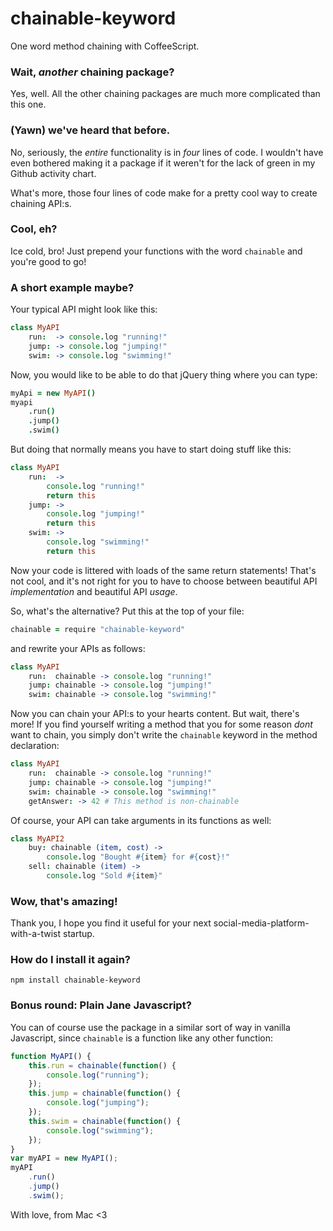 # chainable-keyword
One word method chaining with CoffeeScript.

### Wait, _another_ chaining package?
Yes, well. All the other chaining packages are much more complicated than this one.

### (Yawn) we've heard that before.
No, seriously, the _entire_ functionality is in *four* lines of code. I wouldn't have even bothered making it a package if it weren't for the lack of green in my Github activity chart.

What's more, those four lines of code make for a pretty cool way to create chaining API:s.

### Cool, eh?
Ice cold, bro! Just prepend your functions with the word `chainable` and you're good to go!

### A short example maybe?
Your typical API might look like this:
```CoffeeScript
class MyAPI
	run:  -> console.log "running!"
	jump: -> console.log "jumping!"
	swim: -> console.log "swimming!"
```
Now, you would like to be able to do that jQuery thing where you can type:
```CoffeeScript
myApi = new MyAPI()
myapi
	.run()
	.jump()
	.swim()
```

But doing that normally means you have to start doing stuff like this:
```CoffeeScript
class MyAPI
	run:  ->
		console.log "running!"
		return this
	jump: ->
		console.log "jumping!"
		return this
	swim: ->
		console.log "swimming!"
		return this
```
Now your code is littered with loads of the same return statements! That's not cool, and it's not  right for you to have to choose between beautiful API _implementation_ and beautiful API _usage_.

So, what's the alternative? Put this at the top of your file:
```CoffeeScript
chainable = require "chainable-keyword"
```
and rewrite your APIs as follows:
```CoffeeScript
class MyAPI
	run:  chainable -> console.log "running!"
	jump: chainable -> console.log "jumping!"
	swim: chainable -> console.log "swimming!"
```
Now you can chain your API:s to your hearts content. But wait, there's more! If you find yourself writing a method that you for some reason _dont_ want to chain, you simply don't write the `chainable` keyword in the method declaration: 
```CoffeeScript
class MyAPI
	run:  chainable -> console.log "running!"
	jump: chainable -> console.log "jumping!"
	swim: chainable -> console.log "swimming!"
	getAnswer: -> 42 # This method is non-chainable
```
Of course, your API can take arguments in its functions as well:
```CoffeeScript
class MyAPI2
	buy: chainable (item, cost) ->
		console.log "Bought #{item} for #{cost}!"
	sell: chainable (item) ->
		console.log "Sold #{item}"
```

### Wow, that's amazing!
Thank you, I hope you find it useful for your next social-media-platform-with-a-twist startup. 

### How do I install it again?
```
npm install chainable-keyword
```

### Bonus round: Plain Jane Javascript? 
You can of course use the package in a similar sort of way in vanilla Javascript, since `chainable` is a function like any other function:
```JavaScript
function MyAPI() {
	this.run = chainable(function() {
		console.log("running");
	});
	this.jump = chainable(function() {
		console.log("jumping");
	});
	this.swim = chainable(function() {
		console.log("swimming");
	});
}
var myAPI = new MyAPI();
myAPI
	.run()
	.jump()
	.swim();
```

With love, from Mac <3
